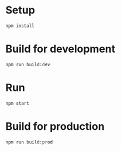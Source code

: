 # Setup
`npm install`

# Build for development
`npm run build:dev`

# Run
`npm start`

# Build for production
`npm run build:prod`
